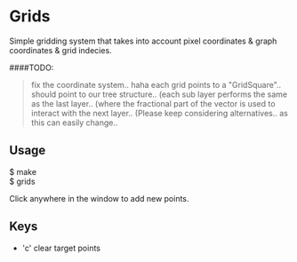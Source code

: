 Grids
=======

Simple gridding system that takes into account pixel coordinates & graph coordinates & grid indecies.

####TODO:		
>fix the coordinate system.. haha
>each grid points to a "GridSquare".. should point to our tree structure..
>(each sub layer performs the same as the last layer..
>(where the fractional part of the vector is used to interact with the next layer..
>(Please keep considering alternatives.. as this can easily change..

Usage
-----

$ make  
$ grids <optional input file>  

Click anywhere in the window to add new points.

Keys
----

- 'c'  clear target points

